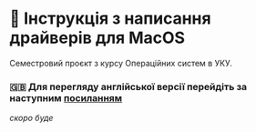# :mage: Інструкція з написання драйверів для MacOS
Семестровий проєкт з курсу Операційних систем в УКУ.

### :uk: Для перегляду англійської версії перейдіть за наступним [посиланням](README.md)



*скоро буде*